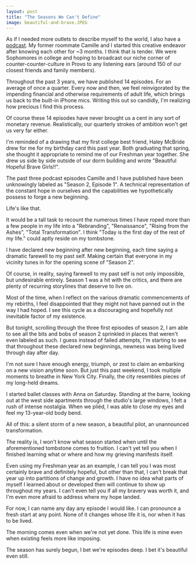 ```yaml
---
layout: post
title: "The Seasons We Can't Define"
image: beautiful-and-brave.JPEG
---
```


As if I needed more outlets to describe myself to the world, I also have a [podcast](https://open.spotify.com/show/7l1msjk1O0drWAgbRt9iaT?si=9b5712a613d545d0). My former roommate Camille and I started this creative endeavor after knowing each other for ~3 months. I think that is tender. We were Sophomores in college and hoping to broadcast our niche corner of counter-counter-culture in Provo to any listening ears (around 150 of our closest friends and family members).

Throughout the past 3 years, we have published 14 episodes. For an average of once a quarter. Every now and then, we feel reinvigorated by the impending financial and otherwise requirements of adult life, which brings us back to the built-in iPhone mics. Writing this out so candidly, I'm realizing how precious I find this process.

Of course these 14 episodes have never brought us a cent in any sort of monetary revenue. Realistically, our quarterly strokes of ambition won't get us very far either.

I'm reminded of a drawing that my first college best friend, Haley McBride drew for me for my birthday card this past year. Both graduating that spring, she thought it appropriate to remind me of our Freshman year together. She drew us side by side outside of our dorm building and wrote "Beautiful Hopeful Brave Girls!!".

The past three podcast episodes Camille and I have published have been unknowingly labeled as "Season 2, Episode 1". A technical representation of the constant hope in ourselves and the capabilities we hypothetically possess to forge a new beginning.

Life's like that.

It would be a tall task to recount the numerous times I have roped more than a few people in my life into a "Rebranding", "Renaissance", "Rising from the Ashes", "Total Transformation". I think "Today is the first day of the rest of my life." could aptly reside on my tombstone.

I have declared new beginning after new beginning, each time saying a dramatic farewell to my past self. Making certain that everyone in my vicinity tunes in for the opening scene of "Season 2".

Of course, in reality, saying farewell to my past self is not only impossible, but undesirable entirely. Season 1 was a hit with the critics, and there are plenty of recurring storylines that deserve to live on.

Most of the time, when I reflect on the various dramatic commencements of my rebirths, I feel disappointed that they might not have panned out in the way I had hoped. I see this cycle as a discouraging and hopefully not inevitable factor of my existence.

But tonight, scrolling through the three first episodes of season 2, I am able to see all the bits and bobs of season 2 sprinkled in places that weren't even labeled as such. I guess instead of failed attempts, I'm starting to see that throughout these declared new beginnings, newness was being lived through day after day.

I'm not sure I have enough energy, triumph, or zest to claim an embarking on a new vision anytime soon. But just this past weekend, I took multiple moments to breathe in New York City. Finally, the city resembles pieces of my long-held dreams.

I started ballet classes with Anna on Saturday. Standing at the barre, looking out at the west side apartments through the studio's large windows, I felt a rush of intense nostalgia. When we pliéd, I was able to close my eyes and feel my 13-year-old body bend.

All of this: a silent storm of a new season, a beautiful pilot, an unannounced transformation.

The reality is, I won't know what season started when until the aforementioned tombstone comes to fruition. I can't yet tell you when I finished learning what or where and how my grieving manifests itself.

Even using my Freshman year as an example, I can tell you I was most certainly brave and definitely hopeful, but other than that, I can't break that year up into partitions of change and growth. I have no idea what parts of myself I learned about or developed then will continue to show up throughout my years. I can't even tell you if all my bravery was worth it, and I'm even more afraid to address where my hope landed.

For now, I can name any day any episode I would like. I can pronounce a fresh start at any point. None of it changes whose life it is, nor when it has to be lived.

The morning comes even when we're not yet done. This life is mine even when existing feels more like imposing.

The season has surely begun, I bet we're episodes deep. I bet it's beautiful even still.
